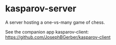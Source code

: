 # kasparov-server
A server hosting a one-vs-many game of chess.

See the companion app kasparov-client: https://github.com/JosephBGerber/kasparov-client
